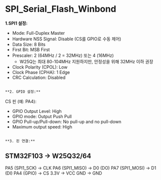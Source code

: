 # SPI_Serial_Flash_Winbond

**1.SPI1 설정:**
- Mode: Full-Duplex Master
- Hardware NSS Signal: Disable (CS를 GPIO로 수동 제어)
- Data Size: 8 Bits
- First Bit: MSB First
- Prescaler: 2 (64MHz / 2 = 32MHz) 또는 4 (16MHz)
  * W25Q는 최대 80-104MHz 지원하지만, 안정성을 위해 32MHz 이하 권장
- Clock Polarity (CPOL): Low
- Clock Phase (CPHA): 1 Edge
- CRC Calculation: Disabled
```

**2. GPIO 설정:**
```
CS 핀 (예: PA4):
- GPIO Output Level: High
- GPIO mode: Output Push Pull
- GPIO Pull-up/Pull-down: No pull-up and no pull-down
- Maximum output speed: High
```

**3. 핀 연결:**
```
STM32F103     →     W25Q32/64
---------------------------------
PA5 (SPI1_SCK) →    CLK
PA6 (SPI1_MISO) →   D0 (DO)
PA7 (SPI1_MOSI) →   D1 (DI)
PA4 (GPIO)      →   CS
3.3V            →   VCC
GND             →   GND
